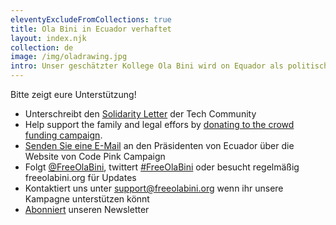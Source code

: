 ```yaml
---
eleventyExcludeFromCollections: true
title: Ola Bini in Ecuador verhaftet
layout: index.njk
collection: de
image: /img/oladrawing.jpg
intro: Unser geschätzter Kollege Ola Bini wird on Equador als politischer Gefanger festgehalten.
---
```


Bitte zeigt eure Unterstützung!

- Unterschreibt den [Solidarity Letter] der Tech Community
- Help support the family and legal effors by [donating to the crowd funding campaign][donate].
- [Senden Sie eine E-Mail] an den Präsidenten von Ecuador über die Website von Code Pink Campaign
- Folgt [@FreeOlaBini], twittert [#FreeOlaBini] oder besucht regelmäßig freeolabini.org für Updates
- Kontaktiert uns unter [support@freeolabini.org] wenn ihr unsere Kampagne unterstützen könnt
- [Abonniert] unseren Newsletter

[solidarity letter]: /de/statement/
[donate]: https://www.gofundme.com/freeolabini
[Senden Sie eine E-mail]: https://www.codepink.org/free-ola-bini
[@FreeOlaBini]: http://twitter.com/FreeOlaBini
[#FreeOlaBini]: https://twitter.com/intent/tweet?url=https://freeolabini.org&text=Digital+rights+defender+Ola+Bini+has+been+imprisoned+in+Ecuador.+Please+follow+@FreeOlaBini&hashtags=FreeOlaBini
[support@freeolabini.org]: mailto:support@freeolabini.org
[Abonniert]: /de/subscribe/

